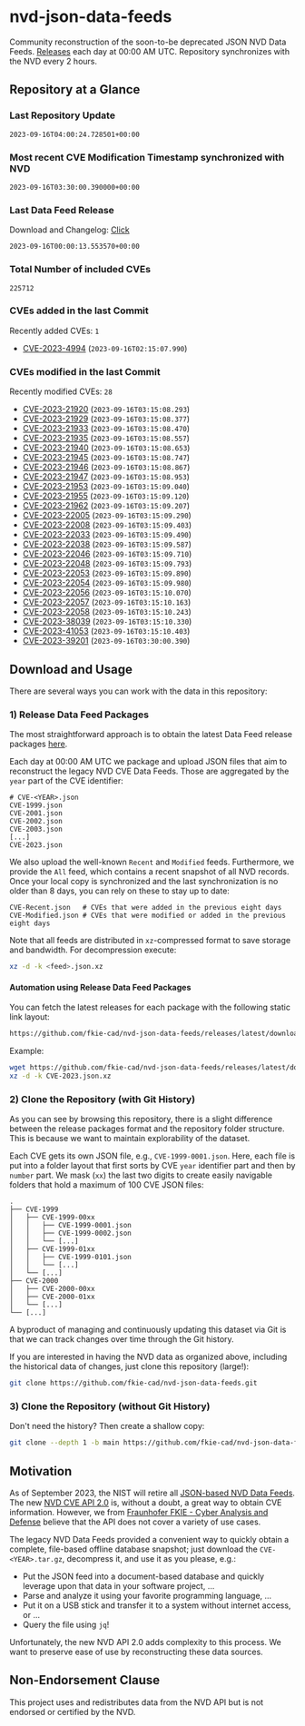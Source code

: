 # nvd-json-data-feeds

Community reconstruction of the soon-to-be deprecated JSON NVD Data Feeds. 
[Releases](https://github.com/fkie-cad/nvd-json-data-feeds/releases/latest) each day at 00:00 AM UTC.
Repository synchronizes with the NVD every 2 hours.

## Repository at a Glance

### Last Repository Update

```plain
2023-09-16T04:00:24.728501+00:00
```

### Most recent CVE Modification Timestamp synchronized with NVD

```plain
2023-09-16T03:30:00.390000+00:00
```

### Last Data Feed Release

Download and Changelog: [Click](https://github.com/fkie-cad/nvd-json-data-feeds/releases/latest)

```plain
2023-09-16T00:00:13.553570+00:00
```

### Total Number of included CVEs

```plain
225712
```

### CVEs added in the last Commit

Recently added CVEs: `1`

* [CVE-2023-4994](CVE-2023/CVE-2023-49xx/CVE-2023-4994.json) (`2023-09-16T02:15:07.990`)


### CVEs modified in the last Commit

Recently modified CVEs: `28`

* [CVE-2023-21920](CVE-2023/CVE-2023-219xx/CVE-2023-21920.json) (`2023-09-16T03:15:08.293`)
* [CVE-2023-21929](CVE-2023/CVE-2023-219xx/CVE-2023-21929.json) (`2023-09-16T03:15:08.377`)
* [CVE-2023-21933](CVE-2023/CVE-2023-219xx/CVE-2023-21933.json) (`2023-09-16T03:15:08.470`)
* [CVE-2023-21935](CVE-2023/CVE-2023-219xx/CVE-2023-21935.json) (`2023-09-16T03:15:08.557`)
* [CVE-2023-21940](CVE-2023/CVE-2023-219xx/CVE-2023-21940.json) (`2023-09-16T03:15:08.653`)
* [CVE-2023-21945](CVE-2023/CVE-2023-219xx/CVE-2023-21945.json) (`2023-09-16T03:15:08.747`)
* [CVE-2023-21946](CVE-2023/CVE-2023-219xx/CVE-2023-21946.json) (`2023-09-16T03:15:08.867`)
* [CVE-2023-21947](CVE-2023/CVE-2023-219xx/CVE-2023-21947.json) (`2023-09-16T03:15:08.953`)
* [CVE-2023-21953](CVE-2023/CVE-2023-219xx/CVE-2023-21953.json) (`2023-09-16T03:15:09.040`)
* [CVE-2023-21955](CVE-2023/CVE-2023-219xx/CVE-2023-21955.json) (`2023-09-16T03:15:09.120`)
* [CVE-2023-21962](CVE-2023/CVE-2023-219xx/CVE-2023-21962.json) (`2023-09-16T03:15:09.207`)
* [CVE-2023-22005](CVE-2023/CVE-2023-220xx/CVE-2023-22005.json) (`2023-09-16T03:15:09.290`)
* [CVE-2023-22008](CVE-2023/CVE-2023-220xx/CVE-2023-22008.json) (`2023-09-16T03:15:09.403`)
* [CVE-2023-22033](CVE-2023/CVE-2023-220xx/CVE-2023-22033.json) (`2023-09-16T03:15:09.490`)
* [CVE-2023-22038](CVE-2023/CVE-2023-220xx/CVE-2023-22038.json) (`2023-09-16T03:15:09.587`)
* [CVE-2023-22046](CVE-2023/CVE-2023-220xx/CVE-2023-22046.json) (`2023-09-16T03:15:09.710`)
* [CVE-2023-22048](CVE-2023/CVE-2023-220xx/CVE-2023-22048.json) (`2023-09-16T03:15:09.793`)
* [CVE-2023-22053](CVE-2023/CVE-2023-220xx/CVE-2023-22053.json) (`2023-09-16T03:15:09.890`)
* [CVE-2023-22054](CVE-2023/CVE-2023-220xx/CVE-2023-22054.json) (`2023-09-16T03:15:09.980`)
* [CVE-2023-22056](CVE-2023/CVE-2023-220xx/CVE-2023-22056.json) (`2023-09-16T03:15:10.070`)
* [CVE-2023-22057](CVE-2023/CVE-2023-220xx/CVE-2023-22057.json) (`2023-09-16T03:15:10.163`)
* [CVE-2023-22058](CVE-2023/CVE-2023-220xx/CVE-2023-22058.json) (`2023-09-16T03:15:10.243`)
* [CVE-2023-38039](CVE-2023/CVE-2023-380xx/CVE-2023-38039.json) (`2023-09-16T03:15:10.330`)
* [CVE-2023-41053](CVE-2023/CVE-2023-410xx/CVE-2023-41053.json) (`2023-09-16T03:15:10.403`)
* [CVE-2023-39201](CVE-2023/CVE-2023-392xx/CVE-2023-39201.json) (`2023-09-16T03:30:00.390`)


## Download and Usage

There are several ways you can work with the data in this repository:

### 1) Release Data Feed Packages

The most straightforward approach is to obtain the latest Data Feed release packages [here](https://github.com/fkie-cad/nvd-json-data-feeds/releases/latest).

Each day at 00:00 AM UTC we package and upload JSON files that aim to reconstruct the legacy NVD CVE Data Feeds.
Those are aggregated by the `year` part of the CVE identifier:

```
# CVE-<YEAR>.json
CVE-1999.json
CVE-2001.json
CVE-2002.json
CVE-2003.json
[...]
CVE-2023.json
```

We also upload the well-known `Recent` and `Modified` feeds.
Furthermore, we provide the `All` feed, which contains a recent snapshot of all NVD records.
Once your local copy is synchronized and the last synchronization is no older than 8 days, you can rely on these to stay up to date:

```plain
CVE-Recent.json   # CVEs that were added in the previous eight days
CVE-Modified.json # CVEs that were modified or added in the previous eight days
```

Note that all feeds are distributed in `xz`-compressed format to save storage and bandwidth.
For decompression execute:

```sh
xz -d -k <feed>.json.xz
```


#### Automation using Release Data Feed Packages

You can fetch the latest releases for each package with the following static link layout:

```sh
https://github.com/fkie-cad/nvd-json-data-feeds/releases/latest/download/CVE-<YEAR>.json.xz
```

Example:

```sh
wget https://github.com/fkie-cad/nvd-json-data-feeds/releases/latest/download/CVE-2023.json.xz
xz -d -k CVE-2023.json.xz
```

### 2) Clone the Repository (with Git History)

As you can see by browsing this repository, there is a slight difference between the release packages format and the repository folder structure.
This is because we want to maintain explorability of the dataset.

Each CVE gets its own JSON file, e.g., `CVE-1999-0001.json`.
Here, each file is put into a folder layout that first sorts by CVE `year` identifier part and then by `number` part.
We mask (`xx`) the last two digits to create easily navigable folders that hold a maximum of 100 CVE JSON files:

```plain
.
├── CVE-1999
│   ├── CVE-1999-00xx
│   │   ├── CVE-1999-0001.json
│   │   ├── CVE-1999-0002.json
│   │   └── [...]
│   ├── CVE-1999-01xx
│   │   ├── CVE-1999-0101.json
│   │   └── [...]
│   └── [...]
├── CVE-2000
│   ├── CVE-2000-00xx
│   ├── CVE-2000-01xx
│   └── [...]
└── [...]
```

A byproduct of managing and continuously updating this dataset via Git is that we can track changes over time through the Git history.

If you are interested in having the NVD data as organized above, including the historical data of changes, just clone this repository (large!):

```sh
git clone https://github.com/fkie-cad/nvd-json-data-feeds.git
```

### 3) Clone the Repository (without Git History)

Don't need the history? Then create a shallow copy:

```sh
git clone --depth 1 -b main https://github.com/fkie-cad/nvd-json-data-feeds.git
```

## Motivation

As of September 2023, the NIST will retire all [JSON-based NVD Data Feeds](https://nvd.nist.gov/vuln/data-feeds#divRetirementBanner-1).
The new [NVD CVE API 2.0](https://nvd.nist.gov/developers/vulnerabilities) is, without a doubt, a great way to obtain CVE information.
However, we from [Fraunhofer FKIE - Cyber Analysis and Defense](https://www.fkie.fraunhofer.de/en/departments/cad.html) believe that the API does not cover a variety of use cases.

The legacy NVD Data Feeds provided a convenient way to quickly obtain a complete, file-based offline database snapshot; just download the `CVE-<YEAR>.tar.gz`, decompress it, and use it as you please, e.g.:

* Put the JSON feed into a document-based database and quickly leverage upon that data in your software project, ...
* Parse and analyze it using your favorite programming language, ...
* Put it on a USB stick and transfer it to a system without internet access, or ...
* Query the file using `jq`!

Unfortunately, the new NVD API 2.0 adds complexity to this process.
We want to preserve ease of use by reconstructing these data sources.

## Non-Endorsement Clause

This project uses and redistributes data from the NVD API but is not endorsed or certified by the NVD.